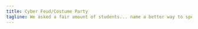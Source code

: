 ```yaml
---
title: Cyber Feud/Costume Party
tagline: We asked a fair amount of students... name a better way to spend Halloween Eve than playing Cyber Feud! Teams will compete to find out how fellow CSU students answered questions about cybersecurity. There will also be a cybersecurity costume contest -- low effort is encouraged!
---
```

